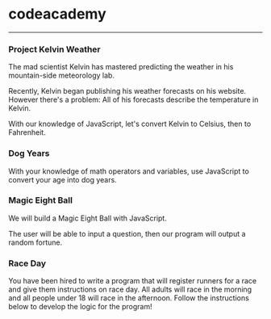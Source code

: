# codeacademy

**********

 ### Project Kelvin Weather
 


The mad scientist Kelvin has mastered predicting the weather in his mountain-side meteorology lab.

Recently, Kelvin began publishing his weather forecasts on his website. However there's a problem: All of his forecasts describe the temperature in Kelvin.

With our knowledge of JavaScript, let's convert Kelvin to Celsius, then to Fahrenheit.



### Dog Years

With your knowledge of math operators and variables, use JavaScript to convert your age into dog years. 

### Magic Eight Ball

We will build a Magic Eight Ball with JavaScript.

The user will be able to input a question, then our program will output a random fortune.

### Race Day

You have been hired to write a program that will register runners for a race and give them instructions on race day. All adults will race in the morning and all people under 18 will race in the afternoon. Follow the instructions below to develop the logic for the program! 
